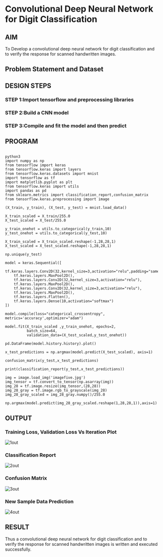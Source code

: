 # Convolutional Deep Neural Network for Digit Classification

## AIM

To Develop a convolutional deep neural network for digit classification and to verify the response for scanned handwritten images.

## Problem Statement and Dataset

## DESIGN STEPS

### STEP 1:Import tensorflow and preprocessing libraries

### STEP 2:Build a CNN model

### STEP 3:Compile and fit the model and then predict

## PROGRAM
~~~

python3
import numpy as np
from tensorflow import keras
from tensorflow.keras import layers
from tensorflow.keras.datasets import mnist
import tensorflow as tf
import matplotlib.pyplot as plt
from tensorflow.keras import utils
import pandas as pd
from sklearn.metrics import classification_report,confusion_matrix
from tensorflow.keras.preprocessing import image

(X_train, y_train), (X_test, y_test) = mnist.load_data()

X_train_scaled = X_train/255.0
X_test_scaled = X_test/255.0

y_train_onehot = utils.to_categorical(y_train,10)
y_test_onehot = utils.to_categorical(y_test,10)

X_train_scaled = X_train_scaled.reshape(-1,28,28,1)
X_test_scaled = X_test_scaled.reshape(-1,28,28,1)

np.unique(y_test)

model = keras.Sequential([
    tf.keras.layers.Conv2D(32,kernel_size=3,activation="relu",padding="same"),
    tf.keras.layers.MaxPool2D(),
    tf.keras.layers.Conv2D(32,kernel_size=3,activation="relu"),
    tf.keras.layers.MaxPool2D(),
    tf.keras.layers.Conv2D(32,kernel_size=3,activation="relu"),
    tf.keras.layers.MaxPool2D(),
    tf.keras.layers.Flatten(),
    tf.keras.layers.Dense(10,activation="softmax")
])

model.compile(loss="categorical_crossentropy", metrics='accuracy',optimizer="adam")

model.fit(X_train_scaled ,y_train_onehot, epochs=2,
          batch_size=64, 
          validation_data=(X_test_scaled,y_test_onehot))

pd.DataFrame(model.history.history).plot()

x_test_predictions = np.argmax(model.predict(X_test_scaled), axis=1)

confusion_matrix(y_test,x_test_predictions)

print(classification_report(y_test,x_test_predictions))

img = image.load_img('imagefive.jpg')
img_tensor = tf.convert_to_tensor(np.asarray(img))
img_28 = tf.image.resize(img_tensor,(28,28))
img_28_gray = tf.image.rgb_to_grayscale(img_28)
img_28_gray_scaled = img_28_gray.numpy()/255.0

np.argmax(model.predict(img_28_gray_scaled.reshape(1,28,28,1)),axis=1)
~~~

## OUTPUT

### Training Loss, Validation Loss Vs Iteration Plot

![1out](https://user-images.githubusercontent.com/94588708/192436984-41b1803a-e9b4-4b27-b7fb-f5cb5ce22f9a.png)


### Classification Report

![2out](https://user-images.githubusercontent.com/94588708/192437010-6c4ffd4d-0405-4f04-9e04-b0877235d062.png)


### Confusion Matrix

![3out](https://user-images.githubusercontent.com/94588708/192437058-9bd8d08d-d893-4c5b-85fc-cb772779753e.png)


### New Sample Data Prediction

![4out](https://user-images.githubusercontent.com/94588708/192437160-07243918-fe15-403f-9cd3-9e74dd3ea899.png)

## RESULT
Thus a convolutional deep neural network for digit classification and to verify the response for scanned handwritten images is written and executed successfully.

